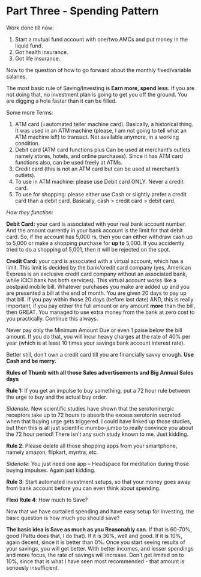 # Part Three - Spending Pattern

Work done till now:

1. Start a mutual fund account with one/two AMCs and put money in the liquid fund.
2. Got health insurance.
3. Got life insurance.

Now to the question of how to go forward about the monthly fixed/variable salaries.

The most basic rule of Saving/Investing is **Earn more, spend less.** If you are not doing that, no investment plan is going to get you off the ground. You are digging a hole faster than it can be filled.

Some more Terms:

1. ATM card \(=automated teller machine card\). Basically, a historical thing. It was used in an ATM machine \(please, I am not going to tell what an ATM machine is!!\) to transact. Not available anymore, in a working condition.
2. Debit card \(ATM card functions plus Can be used at merchant’s outlets namely stores, hotels, and online purchases\). Since it has ATM card functions also, can be used freely at ATMs.
3. Credit card \(this is not an ATM card but can be used at merchant’s outlets\).
4. To use in ATM machine: please use Debit card ONLY. Never a credit card.
5. To use for shopping: please either use Cash or slightly prefer a credit card than a debit card. Basically, cash &gt; credit card &gt; debit card.

_How they function:_

**Debit Card:** your card is associated with your real bank account number. And the amount currently in your bank account is the limit for that debit card. So, if the account has 5,000 rs, then you can either withdraw cash up to 5,000 or make a shopping purchase for **up to** 5,000. If you accidently tried to do a shopping of 5,001, then it will be rejected on the spot.

**Credit Card:** your card is associated with a virtual account, which has a limit. This limit is decided by the bank/credit card company \(yes, American Express is an exclusive credit card company without an associated bank, while ICICI bank has both services\). This virtual account works like a postpaid mobile bill. Whatever purchases you make are added up and you are presented a bill at the end of month. You are given 20 days to pay up that bill. If you pay within those 20 days \(before last date\) AND, this is really important, if you pay either the full amount or any amount **more** than the bill, then GREAT. You managed to use extra money from the bank at zero cost to you practically. Continue this always.

Never pay only the Minimum Amount Due or even 1 paise below the bill amount. If you do that, you will incur heavy charges at the rate of 40% per year \(which is at least 10 times your savings bank account interest rate\).

Better still, don’t own a credit card till you are financially savvy enough. **Use Cash and be merry.**

**Rules of Thumb with all those Sales advertisements and Big Annual Sales days**

**Rule 1:** If you get an impulse to buy something, put a 72 hour rule between the urge to buy and the actual buy order.

_Sidenote:_ New scientific studies have shown that the serotoninergic receptors take up to 72 hours to absorb the excess serotonin secreted when that buying urge gets triggered. I could have linked up those studies, but then this is all just scientific mumbo-jumbo to really convince you about the 72 hour period! There isn’t any such study known to me. Just kidding.

**Rule 2**: Please delete all those shopping apps from your smartphone, namely amazon, flipkart, myntra, etc.

_Sidenote_: You just need one app – Headspace for meditation during those buying impulses. Again just kidding.

**Rule 3**: Start automated investment setups, so that your money goes away from bank account before you can even think about spending.

**Flexi Rule 4**: How much to Save?

Now that we have curtailed spending and have easy setup for investing, the basic question is how much you should save?

**The basic idea is Save as much as you Reasonably can**. If that is 60-70%, good \(Pattu does that, I do that\). If it is 30%, well and good. If it is 10%, again decent, since it is better than 0%. Once you start seeing results of your savings, you will get better. With better incomes, and lesser spendings and more focus, the rate of savings will increase. Don't get limited on to 10%, since that is what I have seen most recommended - that amount is seriously insufficient.

